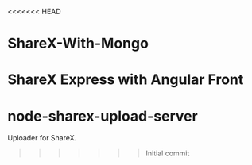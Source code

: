 <<<<<<< HEAD
# ShareX-With-Mongo
ShareX Express with Angular Front
=======
# node-sharex-upload-server
Uploader for ShareX.
>>>>>>> Initial commit

